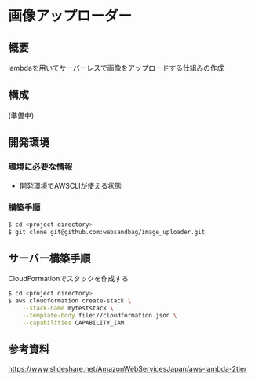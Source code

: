 # 画像アップローダー

## 概要
lambdaを用いてサーバーレスで画像をアップロードする仕組みの作成

## 構成
(準備中)

## 開発環境
### 環境に必要な情報
- 開発環境でAWSCLIが使える状態

### 構築手順
``` sh
$ cd <project directory>
$ git clone git@github.com:websandbag/image_uploader.git
```

## サーバー構築手順
CloudFormationでスタックを作成する
``` sh
$ cd <project directory>
$ aws cloudformation create-stack \
    --stack-name myteststack \
    --template-body file://cloudformation.json \
    --capabilities CAPABILITY_IAM
```

## 参考資料
https://www.slideshare.net/AmazonWebServicesJapan/aws-lambda-2tier
